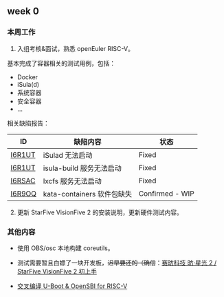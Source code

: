 ## week 0

### 本周工作

1. 入组考核&面试，熟悉 openEuler RISC-V。

基本完成了容器相关的测试用例，包括：
- Docker
- iSula(d)
- 系统容器
- 安全容器
- ...

相关缺陷报告：

|ID|缺陷内容|状态|
|-|-|-|
|[I6R1UT](https://gitee.com/openeuler/RISC-V/issues/I6R1UT)|iSulad 无法启动|Fixed|
|[I6R1UT](https://gitee.com/openeuler/RISC-V/issues/I6RDWA)|isula-build 服务无法启动|Fixed|
|[I6RSAC](https://gitee.com/openeuler/RISC-V/issues/I6RSAC)|lxcfs 服务无法启动|Fixed|
|[I6R9OQ](https://gitee.com/openeuler/RISC-V/issues/I6R9OQ)|kata-containers 软件包缺失|Confirmed - WIP|

2. 更新 StarFive VisionFive 2 的安装说明，更新硬件测试内容。

### 其他内容

- 使用 OBS/osc 本地构建 coreutils。
- 测试需要暂且白嫖了一块开发板，~~迟早要还的（确信~~：[赛昉科技 昉·星光 2 / StarFive VisionFive 2 初上手](https://mary.kevinmx.top/default/visionfive2.html)

- [交叉编译 U-Boot & OpenSBI for RISC-V](https://mary.kevinmx.top/default/opensbirv64.html)
